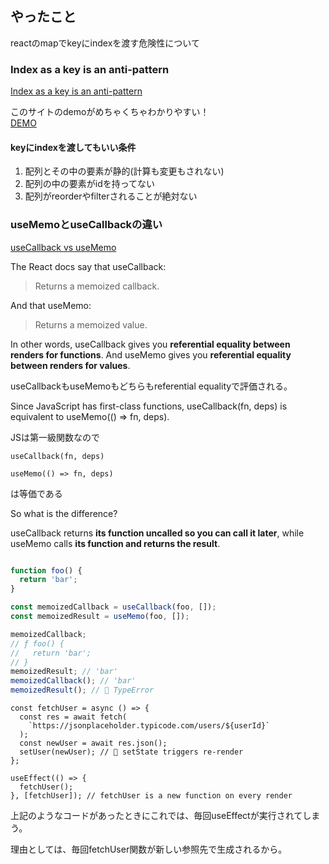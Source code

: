 ## やったこと
reactのmapでkeyにindexを渡す危険性について

### Index as a key is an anti-pattern

[Index as a key is an anti-pattern](https://robinpokorny.medium.com/index-as-a-key-is-an-anti-pattern-e0349aece318)  

このサイトのdemoがめちゃくちゃわかりやすい！  
[DEMO](https://jsbin.com/wohima/edit?output)  

#### keyにindexを渡してもいい条件
1. 配列とその中の要素が静的(計算も変更もされない)
2. 配列の中の要素がidを持ってない
3. 配列がreorderやfilterされることが絶対ない

### useMemoとuseCallbackの違い
[useCallback vs useMemo](https://medium.com/@jan.hesters/usecallback-vs-usememo-c23ad1dc60)  

The React docs say that useCallback:

> Returns a memoized callback.

And that useMemo:

> Returns a memoized value.

In other words, useCallback gives you **referential equality between renders for functions**. And useMemo gives you **referential equality between renders for values**.    

useCallbackもuseMemoもどちらもreferential equalityで評価される。  

Since JavaScript has first-class functions, useCallback(fn, deps) is equivalent to useMemo(() => fn, deps).  

JSは第一級関数なので
```
useCallback(fn, deps)
```
```
useMemo(() => fn, deps)
```
は等価である  

So what is the difference? 

useCallback returns **its function uncalled so you can call it later**, while useMemo calls **its function and returns the result**.    

```js

function foo() {
  return 'bar';
}

const memoizedCallback = useCallback(foo, []);
const memoizedResult = useMemo(foo, []);

memoizedCallback;
// ƒ foo() {
//   return 'bar';
// }
memoizedResult; // 'bar'
memoizedCallback(); // 'bar'
memoizedResult(); // 🔴 TypeError
```

```tsx
const fetchUser = async () => {
  const res = await fetch(
    `https://jsonplaceholder.typicode.com/users/${userId}`
  );
  const newUser = await res.json();
  setUser(newUser); // 🔴 setState triggers re-render
};

useEffect(() => {
  fetchUser();
}, [fetchUser]); // fetchUser is a new function on every render
```
上記のようなコードがあったときにこれでは、毎回useEffectが実行されてしまう。

理由としては、毎回fetchUser関数が新しい参照先で生成されるから。  



